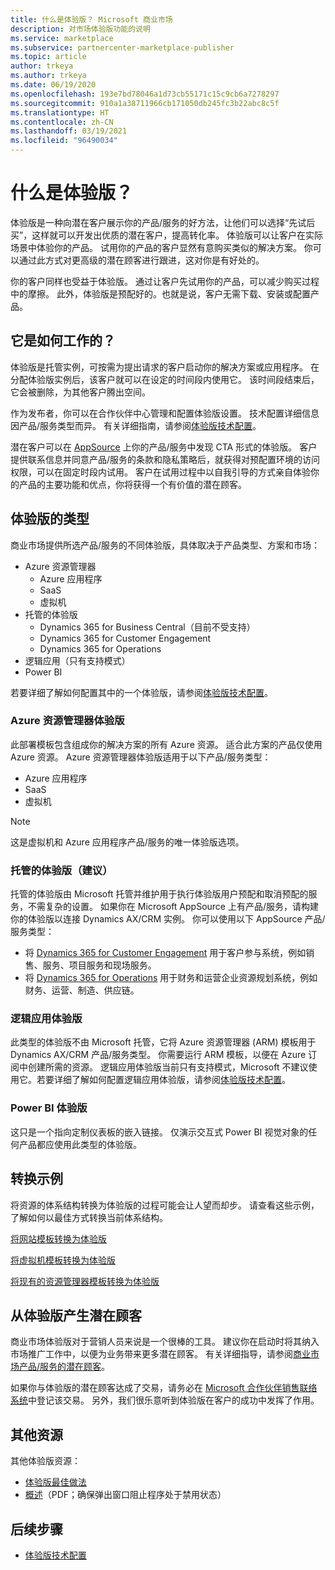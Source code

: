 ```yaml
---
title: 什么是体验版？ Microsoft 商业市场
description: 对市场体验版功能的说明
ms.service: marketplace
ms.subservice: partnercenter-marketplace-publisher
ms.topic: article
author: trkeya
ms.author: trkeya
ms.date: 06/19/2020
ms.openlocfilehash: 193e7bd78046a1d73cb55171c15c9cb6a7278297
ms.sourcegitcommit: 910a1a38711966cb171050db245fc3b22abc8c5f
ms.translationtype: HT
ms.contentlocale: zh-CN
ms.lasthandoff: 03/19/2021
ms.locfileid: "96490034"
---
```

# <a name="what-is-a-test-drive"></a>什么是体验版？

体验版是一种向潜在客户展示你的产品/服务的好方法，让他们可以选择“先试后买”，这样就可以开发出优质的潜在客户，提高转化率。 体验版可以让客户在实际场景中体验你的产品。 试用你的产品的客户显然有意购买类似的解决方案。 你可以通过此方式对更高级的潜在顾客进行跟进，这对你是有好处的。

你的客户同样也受益于体验版。 通过让客户先试用你的产品，可以减少购买过程中的摩擦。 此外，体验版是预配好的。也就是说，客户无需下载、安装或配置产品。

## <a name="how-does-it-work"></a>它是如何工作的？

体验版是托管实例，可按需为提出请求的客户启动你的解决方案或应用程序。 在分配体验版实例后，该客户就可以在设定的时间段内使用它。 该时间段结束后，它会被删除，为其他客户腾出空间。

作为发布者，你可以在合作伙伴中心管理和配置体验版设置。 技术配置详细信息因产品/服务类型而异。 有关详细指南，请参阅[体验版技术配置](./test-drive-technical-configuration.md)。

潜在客户可以在 [AppSource](https://appsource.microsoft.com/en-US/) 上你的产品/服务中发现 CTA 形式的体验版。 客户提供联系信息并同意产品/服务的条款和隐私策略后，就获得对预配置环境的访问权限，可以在固定时段内试用。 客户在试用过程中以自我引导的方式亲自体验你的产品的主要功能和优点，你将获得一个有价值的潜在顾客。

## <a name="types-of-test-drives"></a>体验版的类型

商业市场提供所选产品/服务的不同体验版，具体取决于产品类型、方案和市场：

- Azure 资源管理器
    - Azure 应用程序
    - SaaS
    - 虚拟机
- 托管的体验版
    - Dynamics 365 for Business Central（目前不受支持）
    - Dynamics 365 for Customer Engagement
    - Dynamics 365 for Operations
- 逻辑应用（只有支持模式）
- Power BI

若要详细了解如何配置其中的一个体验版，请参阅[体验版技术配置](./test-drive-technical-configuration.md)。 

### <a name="azure-resource-manager-test-drive"></a>Azure 资源管理器体验版

此部署模板包含组成你的解决方案的所有 Azure 资源。 适合此方案的产品仅使用 Azure 资源。 Azure 资源管理器体验版适用于以下产品/服务类型： 

- Azure 应用程序
- SaaS
- 虚拟机

>[!NOTE]
>这是虚拟机和 Azure 应用程序产品/服务的唯一体验版选项。

### <a name="hosted-test-drive-recommended"></a>托管的体验版（建议）

托管的体验版由 Microsoft 托管并维护用于执行体验版用户预配和取消预配的服务，不需复杂的设置。 如果你在 Microsoft AppSource 上有产品/服务，请构建你的体验版以连接 Dynamics AX/CRM 实例。 你可以使用以下 AppSource 产品/服务类型：

- 将 [Dynamics 365 for Customer Engagement](partner-center-portal/create-new-customer-engagement-offer.md) 用于客户参与系统，例如销售、服务、项目服务和现场服务。
- 将 [Dynamics 365 for Operations](partner-center-portal/create-new-operations-offer.md) 用于财务和运营企业资源规划系统，例如财务、运营、制造、供应链。

### <a name="logic-app-test-drive"></a>逻辑应用体验版

此类型的体验版不由 Microsoft 托管，它将 Azure 资源管理器 (ARM) 模板用于 Dynamics AX/CRM 产品/服务类型。 你需要运行 ARM 模板，以便在 Azure 订阅中创建所需的资源。 逻辑应用体验版当前只有支持模式，Microsoft 不建议使用它。若要详细了解如何配置逻辑应用体验版，请参阅[体验版技术配置](./test-drive-technical-configuration.md)。

### <a name="power-bi-test-drive"></a>Power BI 体验版

这只是一个指向定制仪表板的嵌入链接。 仅演示交互式 Power BI 视觉对象的任何产品都应使用此类型的体验版。

## <a name="transforming-examples"></a>转换示例

将资源的体系结构转换为体验版的过程可能会让人望而却步。 请查看这些示例，了解如何以最佳方式转换当前体系结构。

[将网站模板转换为体验版](https://github.com/Azure/AzureTestDrive/wiki/Transforming-Website-Deployment-Template-for-Test-Drive)

[将虚拟机模板转换为体验版](https://github.com/Azure/AzureTestDrive/wiki/Transforming-Virtual-Machine-Deployment-Template-for-Test-Drive)

[将现有的资源管理器模板转换为体验版](https://github.com/Azure/AzureTestDrive/wiki/Deploying-Existing-Solutions)

## <a name="generate-leads-from-your-test-drive"></a>从体验版产生潜在顾客

商业市场体验版对于营销人员来说是一个很棒的工具。 建议你在启动时将其纳入市场推广工作中，以便为业务带来更多潜在顾客。 有关详细指导，请参阅[商业市场产品/服务的潜在顾客](https://github.com/MicrosoftDocs/azure-docs/blob/master/articles/marketplace/partner-center-portal/commercial-marketplace-get-customer-leads.md)。

如果你与体验版的潜在顾客达成了交易，请务必在 [Microsoft 合作伙伴销售联络系统](https://support.microsoft.com/help/3155788/getting-started-with-microsoft-partner-sales-connect)中登记该交易。 另外，我们很乐意听到体验版在客户的成功中发挥了作用。

## <a name="other-resources"></a>其他资源

其他体验版资源：

- [体验版最佳做法](https://github.com/Azure/AzureTestDrive/wiki/Test-Drive-Best-Practices)
- [概述](https://assetsprod.microsoft.com/mpn/azure-marketplace-appsource-test-drives.pdf)（PDF；确保弹出窗口阻止程序处于禁用状态）

## <a name="next-step"></a>后续步骤

- [体验版技术配置](test-drive-technical-configuration.md)